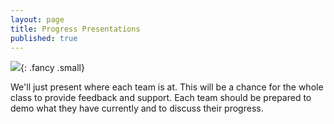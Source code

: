 ```yaml
---
layout: page
title: Progress Presentations
published: true
---
```





![](http://i.giphy.com/gPLD7lIdSo3Pq.gif){: .fancy .small}


We'll just present where each team is at.  This will be a chance for the whole class to provide feedback and support.  Each team should be prepared to demo what they have currently and to discuss their progress.  
